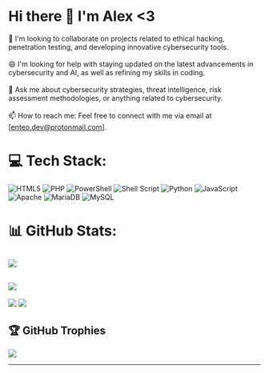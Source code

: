 # Hi there 👋 I'm Alex <3
🧠 I'm looking to collaborate on projects related to ethical hacking, penetration testing, and developing innovative cybersecurity tools.<br><br>😄 I'm looking for help with staying updated on the latest advancements in cybersecurity and AI, as well as refining my skills in coding.<br><br>💬 Ask me about cybersecurity strategies, threat intelligence, risk assessment methodologies, or anything related to cybersecurity.<br><br>📫 How to reach me: Feel free to connect with me via email at [enteo.dev@protonmail.com].


# 💻 Tech Stack:
![HTML5](https://img.shields.io/badge/html5-%23E34F26.svg?style=for-the-badge&logo=html5&logoColor=white) ![PHP](https://img.shields.io/badge/php-%23777BB4.svg?style=for-the-badge&logo=php&logoColor=white) ![PowerShell](https://img.shields.io/badge/PowerShell-%235391FE.svg?style=for-the-badge&logo=powershell&logoColor=white) ![Shell Script](https://img.shields.io/badge/shell_script-%23121011.svg?style=for-the-badge&logo=gnu-bash&logoColor=white) ![Python](https://img.shields.io/badge/python-3670A0?style=for-the-badge&logo=python&logoColor=ffdd54) ![JavaScript](https://img.shields.io/badge/javascript-%23323330.svg?style=for-the-badge&logo=javascript&logoColor=%23F7DF1E) ![Apache](https://img.shields.io/badge/apache-%23D42029.svg?style=for-the-badge&logo=apache&logoColor=white) ![MariaDB](https://img.shields.io/badge/MariaDB-003545?style=for-the-badge&logo=mariadb&logoColor=white) ![MySQL](https://img.shields.io/badge/mysql-%2300000f.svg?style=for-the-badge&logo=mysql&logoColor=white)

# 📊 GitHub Stats:
![](https://github-readme-stats.vercel.app/api?username=ente0v1&show_icons=true&theme=dracula&rank_icon=github)
-
![](https://github-readme-stats.vercel.app/api/top-langs/?username=ente0v1&theme=dracula&langs_count=2&layout=donut)
-
[![](https://github-readme-stats.vercel.app/api/pin/?username=ente0v1&repo=hashCrack&theme=dracula)](https://github.com/ente0v1/hashCrack) [![](https://github-readme-stats.vercel.app/api/pin/?username=ente0v1&repo=Crack_Mater&theme=dracula)](https://github.com/ente0v1/Crack_Master)




## 🏆 GitHub Trophies
![](https://github-profile-trophy.vercel.app/?username=ente0v1&theme=radical&no-frame=false&no-bg=true&margin-w=4)

---
<!--
[![](https://visitcount.itsvg.in/api?id=ente0&label=Profile%20Views&icon=7&pretty=true)](https://visitcount.itsvg.in)
-->

